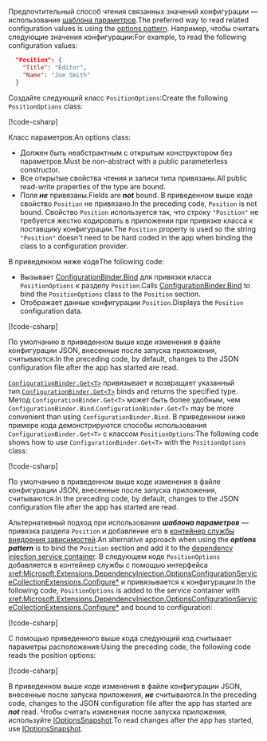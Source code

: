 <span data-ttu-id="59058-101">Предпочтительный способ чтения связанных значений конфигурации — использование [шаблона параметров](xref:fundamentals/configuration/options).</span><span class="sxs-lookup"><span data-stu-id="59058-101">The preferred way to read related configuration values is using the [options pattern](xref:fundamentals/configuration/options).</span></span> <span data-ttu-id="59058-102">Например, чтобы считать следующие значения конфигурации:</span><span class="sxs-lookup"><span data-stu-id="59058-102">For example, to read the following configuration values:</span></span>

```json
  "Position": {
    "Title": "Editor",
    "Name": "Joe Smith"
  }
```

<span data-ttu-id="59058-103">Создайте следующий класс `PositionOptions`:</span><span class="sxs-lookup"><span data-stu-id="59058-103">Create the following `PositionOptions` class:</span></span>

[!code-csharp[](~/fundamentals/configuration/index/samples/3.x/ConfigSample/Options/PositionOptions.cs?name=snippet)]

<span data-ttu-id="59058-104">Класс параметров:</span><span class="sxs-lookup"><span data-stu-id="59058-104">An options class:</span></span>

* <span data-ttu-id="59058-105">Должен быть неабстрактным с открытым конструктором без параметров.</span><span class="sxs-lookup"><span data-stu-id="59058-105">Must be non-abstract with a public parameterless constructor.</span></span>
* <span data-ttu-id="59058-106">Все открытые свойства чтения и записи типа привязаны.</span><span class="sxs-lookup"><span data-stu-id="59058-106">All public read-write properties of the type are bound.</span></span>
* <span data-ttu-id="59058-107">Поля ***не*** привязаны.</span><span class="sxs-lookup"><span data-stu-id="59058-107">Fields are ***not*** bound.</span></span> <span data-ttu-id="59058-108">В приведенном выше коде свойство `Position` не привязано.</span><span class="sxs-lookup"><span data-stu-id="59058-108">In the preceding code, `Position` is not bound.</span></span> <span data-ttu-id="59058-109">Свойство `Position` используется так, что строку `"Position"` не требуется жестко кодировать в приложении при привязке класса к поставщику конфигурации.</span><span class="sxs-lookup"><span data-stu-id="59058-109">The `Position` property is used so the string `"Position"` doesn't need to be hard coded in the app when binding the class to a configuration provider.</span></span>

<span data-ttu-id="59058-110">В приведенном ниже коде</span><span class="sxs-lookup"><span data-stu-id="59058-110">The following code:</span></span>

* <span data-ttu-id="59058-111">Вызывает [ConfigurationBinder.Bind](xref:Microsoft.Extensions.Configuration.ConfigurationBinder.Bind*) для привязки класса `PositionOptions` к разделу `Position`.</span><span class="sxs-lookup"><span data-stu-id="59058-111">Calls [ConfigurationBinder.Bind](xref:Microsoft.Extensions.Configuration.ConfigurationBinder.Bind*) to bind the `PositionOptions` class to the `Position` section.</span></span>
* <span data-ttu-id="59058-112">Отображает данные конфигурации `Position`.</span><span class="sxs-lookup"><span data-stu-id="59058-112">Displays the `Position` configuration data.</span></span>

[!code-csharp[](~/fundamentals/configuration/index/samples/3.x/ConfigSample/Pages/Test22.cshtml.cs?name=snippet)]

<span data-ttu-id="59058-113">По умолчанию в приведенном выше коде изменения в файле конфигурации JSON, внесенные после запуска приложения, считываются.</span><span class="sxs-lookup"><span data-stu-id="59058-113">In the preceding code, by default, changes to the JSON configuration file after the app has started are read.</span></span>

<span data-ttu-id="59058-114">[`ConfigurationBinder.Get<T>`](xref:Microsoft.Extensions.Configuration.ConfigurationBinder.Get*) привязывает и возвращает указанный тип.</span><span class="sxs-lookup"><span data-stu-id="59058-114">[`ConfigurationBinder.Get<T>`](xref:Microsoft.Extensions.Configuration.ConfigurationBinder.Get*) binds and returns the specified type.</span></span> <span data-ttu-id="59058-115">Метод `ConfigurationBinder.Get<T>` может быть более удобным, чем `ConfigurationBinder.Bind`.</span><span class="sxs-lookup"><span data-stu-id="59058-115">`ConfigurationBinder.Get<T>` may be more convenient than using `ConfigurationBinder.Bind`.</span></span> <span data-ttu-id="59058-116">В приведенном ниже примере кода демонстрируются способы использования `ConfigurationBinder.Get<T>` с классом `PositionOptions`:</span><span class="sxs-lookup"><span data-stu-id="59058-116">The following code shows how to use `ConfigurationBinder.Get<T>` with the `PositionOptions` class:</span></span>

[!code-csharp[](~/fundamentals/configuration/index/samples/3.x/ConfigSample/Pages/Test21.cshtml.cs?name=snippet)]

<span data-ttu-id="59058-117">По умолчанию в приведенном выше коде изменения в файле конфигурации JSON, внесенные после запуска приложения, считываются.</span><span class="sxs-lookup"><span data-stu-id="59058-117">In the preceding code, by default, changes to the JSON configuration file after the app has started are read.</span></span>

<span data-ttu-id="59058-118">Альтернативный подход при использовании ***шаблона параметров*** — привязка раздела `Position` и добавление его в [контейнер службы внедрения зависимостей](xref:fundamentals/dependency-injection).</span><span class="sxs-lookup"><span data-stu-id="59058-118">An alternative approach when using the ***options pattern*** is to bind the `Position` section and add it to the [dependency injection service container](xref:fundamentals/dependency-injection).</span></span> <span data-ttu-id="59058-119">В следующем коде `PositionOptions` добавляется в контейнер службы с помощью интерфейса <xref:Microsoft.Extensions.DependencyInjection.OptionsConfigurationServiceCollectionExtensions.Configure*> и привязывается к конфигурации:</span><span class="sxs-lookup"><span data-stu-id="59058-119">In the following code, `PositionOptions` is added to the service container with <xref:Microsoft.Extensions.DependencyInjection.OptionsConfigurationServiceCollectionExtensions.Configure*> and bound to configuration:</span></span>

[!code-csharp[](~/fundamentals/configuration/index/samples/3.x/ConfigSample/Startup.cs?name=snippet)]

<span data-ttu-id="59058-120">С помощью приведенного выше кода следующий код считывает параметры расположения:</span><span class="sxs-lookup"><span data-stu-id="59058-120">Using the preceding code, the following code reads the position options:</span></span>

[!code-csharp[](~/fundamentals/configuration/index/samples/3.x/ConfigSample/Pages/Test2.cshtml.cs?name=snippet)]

<span data-ttu-id="59058-121">В приведенном выше коде изменения в файле конфигурации JSON, внесенные после запуска приложения, ***не*** считываются.</span><span class="sxs-lookup"><span data-stu-id="59058-121">In the preceding code, changes to the JSON configuration file after the app has started are ***not*** read.</span></span> <span data-ttu-id="59058-122">Чтобы считать изменения после запуска приложения, используйте [IOptionsSnapshot](xref:fundamentals/configuration/options#ios).</span><span class="sxs-lookup"><span data-stu-id="59058-122">To read changes after the app has started, use [IOptionsSnapshot](xref:fundamentals/configuration/options#ios).</span></span>
